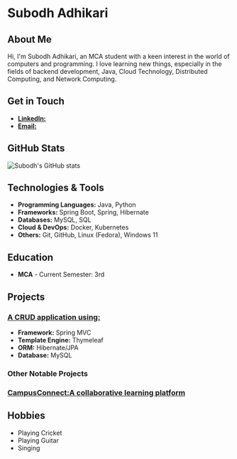 # Subodh Adhikari

## About Me
Hi, I'm Subodh Adhikari, an MCA student with a keen interest in the world of computers and programming. I love learning new things, especially in the fields of backend development, Java, Cloud Technology, Distributed Computing, and Network Computing.
## Get in Touch
- **[LinkedIn:](https://www.linkedin.com/in/subodh-adhikari-4b811a296/)**
- **[Email:](mailto:subodhadhikari2023@outlook.com)**
## GitHub Stats
![Subodh's GitHub stats](https://github-readme-stats.vercel.app/api?username=subodhadhikari2023&show_icons=true&theme=radical)

## Technologies & Tools
- **Programming Languages:** Java, Python
- **Frameworks:** Spring Boot, Spring, Hibernate
- **Databases:** MySQL, SQL
- **Cloud & DevOps:** Docker, Kubernetes
- **Others:** Git, GitHub, Linux (Fedora), Windows 11

## Education
- **MCA** - Current Semester: 3rd


## Projects
### [A CRUD application using:](https://github.com/subodhadhikari2023/Spring-Boot-MVC-CRUD-Employee-Application-Using-Thymeleaf)
- **Framework:** Spring MVC
- **Template Engine:** Thymeleaf
- **ORM:** Hibernate/JPA
- **Database:** MySQL

### Other Notable Projects
### [CampusConnect:A collaborative learning platform](https://github.com/subodhadhikari2023/CampusConnect)

## Hobbies
- Playing Cricket
- Playing Guitar
- Singing





